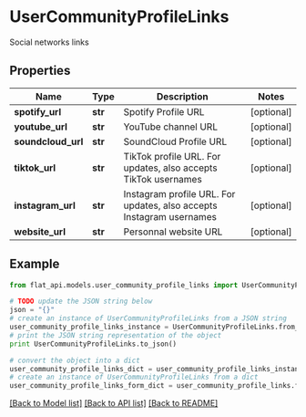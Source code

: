 # UserCommunityProfileLinks

Social networks links

## Properties

Name | Type | Description | Notes
------------ | ------------- | ------------- | -------------
**spotify_url** | **str** | Spotify Profile URL | [optional] 
**youtube_url** | **str** | YouTube channel URL | [optional] 
**soundcloud_url** | **str** | SoundCloud Profile URL | [optional] 
**tiktok_url** | **str** | TikTok profile URL. For updates, also accepts TikTok usernames | [optional] 
**instagram_url** | **str** | Instagram profile URL. For updates, also accepts Instagram usernames | [optional] 
**website_url** | **str** | Personnal website URL | [optional] 

## Example

```python
from flat_api.models.user_community_profile_links import UserCommunityProfileLinks

# TODO update the JSON string below
json = "{}"
# create an instance of UserCommunityProfileLinks from a JSON string
user_community_profile_links_instance = UserCommunityProfileLinks.from_json(json)
# print the JSON string representation of the object
print UserCommunityProfileLinks.to_json()

# convert the object into a dict
user_community_profile_links_dict = user_community_profile_links_instance.to_dict()
# create an instance of UserCommunityProfileLinks from a dict
user_community_profile_links_form_dict = user_community_profile_links.from_dict(user_community_profile_links_dict)
```
[[Back to Model list]](../README.md#documentation-for-models) [[Back to API list]](../README.md#documentation-for-api-endpoints) [[Back to README]](../README.md)


